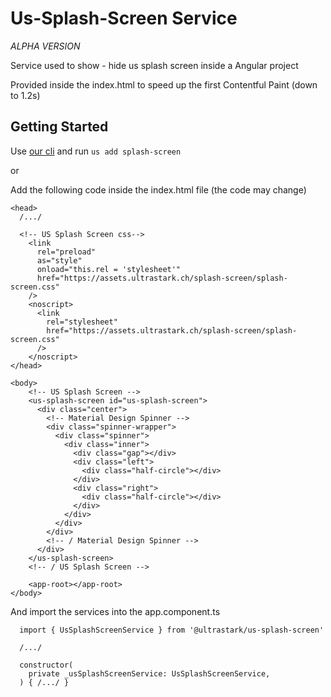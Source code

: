 # Us-Splash-Screen Service
*ALPHA VERSION*

Service used to show - hide us splash screen inside a Angular project

Provided inside the index.html to speed up the first Contentful Paint (down to 1.2s)

## Getting Started
Use [our cli](https://www.npmjs.com/package/@ultrastark/cli) and run ```us add splash-screen```

or

Add the following code inside the index.html file (the code may change)
```
<head>
  /.../

  <!-- US Splash Screen css-->
    <link
      rel="preload"
      as="style"
      onload="this.rel = 'stylesheet'"
      href="https://assets.ultrastark.ch/splash-screen/splash-screen.css"
    />
    <noscript>
      <link
        rel="stylesheet"
        href="https://assets.ultrastark.ch/splash-screen/splash-screen.css"
      />
    </noscript>
</head>

<body>
    <!-- US Splash Screen -->
    <us-splash-screen id="us-splash-screen">
      <div class="center">
        <!-- Material Design Spinner -->
        <div class="spinner-wrapper">
          <div class="spinner">
            <div class="inner">
              <div class="gap"></div>
              <div class="left">
                <div class="half-circle"></div>
              </div>
              <div class="right">
                <div class="half-circle"></div>
              </div>
            </div>
          </div>
        </div>
        <!-- / Material Design Spinner -->
      </div>
    </us-splash-screen>
    <!-- / US Splash Screen -->

    <app-root></app-root>
</body>
```
And import the services into the app.component.ts
```
  import { UsSplashScreenService } from '@ultrastark/us-splash-screen'

  /.../

  constructor(
    private _usSplashScreenService: UsSplashScreenService,
  ) { /.../ }
```
